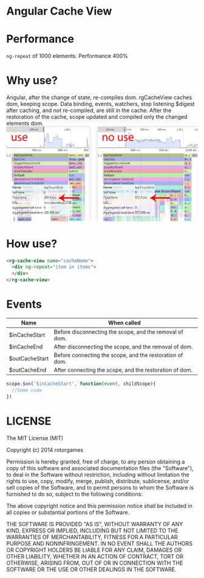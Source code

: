 Angular Cache View 
===========

Performance
===========
`ng-repeat` of 1000 elements. Performance 400%

Why use?
===========
Angular, after the change of state, re-compiles dom. rgCacheView caches dom, keeping scope. 
Data binding, events, watchers, stop listening $digest after caching, and not re-compiled, are still in the cache. 
After the restoration of the cache, scope updated and compiled only the changed elements dom.
![Test](img/angular-rg-cach-view.jpg)

How use?
===========

```html
<rg-cache-view name="cacheName">
  <div ng-repeat="item in items">
  </div>
</rg-cache-view>
```

Events
===========

| Name           | When called                                              |
| -------------  | -------------                                            |
| $inCacheStart  | Before disconnecting the scope, and the removal of dom.  |
| $inCacheEnd    | After disconnecting the scope, and the removal of dom.   |
| $outCacheStart | Before connecting the scope, and the restoration of dom. |
| $outCacheEnd   | After connecting the scope, and the restoration of dom.  |
```javascript
scope.$on('$inCacheStart', function(event, childScope){
  //Some code
})
```


LICENSE
===========

The MIT License (MIT)

Copyright (c) 2014 rotorgames

Permission is hereby granted, free of charge, to any person obtaining a copy
of this software and associated documentation files (the "Software"), to deal
in the Software without restriction, including without limitation the rights
to use, copy, modify, merge, publish, distribute, sublicense, and/or sell
copies of the Software, and to permit persons to whom the Software is
furnished to do so, subject to the following conditions:

The above copyright notice and this permission notice shall be included in all
copies or substantial portions of the Software.

THE SOFTWARE IS PROVIDED "AS IS", WITHOUT WARRANTY OF ANY KIND, EXPRESS OR
IMPLIED, INCLUDING BUT NOT LIMITED TO THE WARRANTIES OF MERCHANTABILITY,
FITNESS FOR A PARTICULAR PURPOSE AND NONINFRINGEMENT. IN NO EVENT SHALL THE
AUTHORS OR COPYRIGHT HOLDERS BE LIABLE FOR ANY CLAIM, DAMAGES OR OTHER
LIABILITY, WHETHER IN AN ACTION OF CONTRACT, TORT OR OTHERWISE, ARISING FROM,
OUT OF OR IN CONNECTION WITH THE SOFTWARE OR THE USE OR OTHER DEALINGS IN THE
SOFTWARE.
